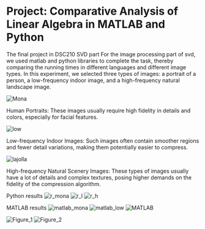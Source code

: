 # Project: Comparative Analysis of Linear Algebra in MATLAB and Python
The final project in DSC210
SVD part
For the image processing part of svd, we used matlab and python libraries to complete the task, thereby comparing the running times in different languages ​​and different image types.
In this experiment, we selected three types of images: a portrait of a person, a low-frequency indoor image, and a high-frequency natural landscape image.

![Mona](https://github.com/Igotoschoolbybye/DSC210_project/assets/87763340/47ce6201-b210-4cb1-8be8-086015235abc)

Human Portraits: These images usually require high fidelity in details and colors, especially for facial features.

![low](https://github.com/Igotoschoolbybye/DSC210_project/assets/87763340/885fda6d-dee1-4dbb-b4ab-f63916e8072e)

Low-frequency Indoor Images: Such images often contain smoother regions and fewer detail variations, making them potentially easier to compress.

![lajolla](https://github.com/Igotoschoolbybye/DSC210_project/assets/87763340/296a71c4-add2-4303-b989-0595f1a094de)

High-frequency Natural Scenery Images: These types of images usually have a lot of details and complex textures, posing higher demands on the fidelity of the compression algorithm.

Python results
![r_mona](https://github.com/Igotoschoolbybye/DSC210_project/assets/87763340/4492f1cb-263f-4687-9905-2019bceb0d06)
![r_l](https://github.com/Igotoschoolbybye/DSC210_project/assets/87763340/3ed7cd27-1152-4cbd-ba5c-568b80be3865)
![r_h](https://github.com/Igotoschoolbybye/DSC210_project/assets/87763340/079cddc1-08dd-4d4a-925d-4316f90aae61)

MATLAB results
![matlab_mona](https://github.com/Igotoschoolbybye/DSC210_project/assets/87763340/94148111-64d2-47b3-b16b-25b7ec342599)
![matlab_low](https://github.com/Igotoschoolbybye/DSC210_project/assets/87763340/9f718ada-3c86-4dd5-aaf8-814e549e2826)
![MATLAB](https://github.com/Igotoschoolbybye/DSC210_project/assets/87763340/5ee7bac4-e294-4126-ba7c-b65783d1384d)

![Figure_1](https://github.com/Igotoschoolbybye/DSC210_project/assets/87763340/5b36225c-f0ee-4115-af19-ef9bef2913ce)
![Figure_2](https://github.com/Igotoschoolbybye/DSC210_project/assets/87763340/0af6e9b5-0500-4d6f-9d6f-e7be641e6e79)
